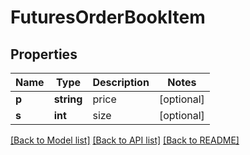 # FuturesOrderBookItem

## Properties
Name | Type | Description | Notes
------------ | ------------- | ------------- | -------------
**p** | **string** | price | [optional] 
**s** | **int** | size | [optional] 

[[Back to Model list]](../README.md#documentation-for-models) [[Back to API list]](../README.md#documentation-for-api-endpoints) [[Back to README]](../README.md)


